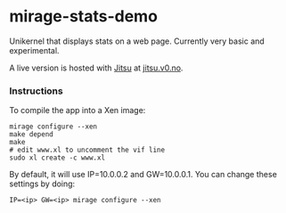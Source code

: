 # mirage-stats-demo

Unikernel that displays stats on a web page. Currently very basic and
experimental. 

A live version is hosted with [Jitsu](http://github.com/mirage/jitsu.git) at [jitsu.v0.no](http://jitsu.v0.no).

### Instructions

To compile the app into a Xen image:

```
mirage configure --xen
make depend
make
# edit www.xl to uncomment the vif line
sudo xl create -c www.xl
```

By default, it will use IP=10.0.0.2 and GW=10.0.0.1. You can change these
settings by doing:

```
IP=<ip> GW=<ip> mirage configure --xen
```
